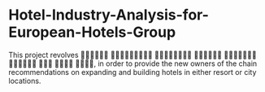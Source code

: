 # Hotel-Industry-Analysis-for-European-Hotels-Group
This project revolves 􏰁􏰂􏰃􏰄􏰅􏰆 􏰁􏰅􏰁􏰈􏰉􏰊􏰋􏰅􏰌 􏰍􏰄􏰂􏰃􏰎􏰏􏰁􏰅 􏰐􏰃􏰑􏰏􏰈􏰒 􏰓􏰂􏰃􏰄􏰎􏰔􏰒 􏰂􏰏􏰒􏰃􏰂􏰑 􏰁􏰅􏰆 􏰕􏰋􏰑􏰉 􏰆􏰁􏰑􏰁, in order to provide the new owners of the chain recommendations on expanding and building hotels in either resort or city locations.
